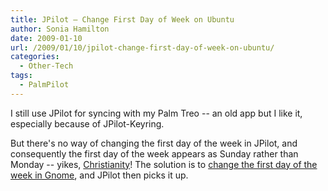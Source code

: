 ```yaml
---
title: JPilot – Change First Day of Week on Ubuntu
author: Sonia Hamilton
date: 2009-01-10
url: /2009/01/10/jpilot-change-first-day-of-week-on-ubuntu/
categories:
  - Other-Tech
tags:
  - PalmPilot
---
```

I still use JPilot for syncing with my Palm Treo -- an old app but I like it, especially because of JPilot-Keyring.

<!--more-->

But there's no way of changing the first day of the week in JPilot, and consequently the first day of the week appears as Sunday rather than Monday -- yikes, [Christianity][1]! The solution is to [change the first day of the week in Gnome][2], and JPilot then picks it up.

 [1]: http://www.cafepress.com/antireligion/639003
 [2]: http://blog.snowfrog.net/2008/02/06/change-first-day-of-week-in-ubuntus-gnome-calendar/
